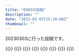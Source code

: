 ```yaml
---
title: "0303の投稿"
description: ""
date: "2023-03-03T15:28:06Z"
thumbnail: ""
---
```

20230303に行った投稿です。
<!--more-->
{{<othersns text="何かで押し流さないと" url="https://qunagi.qunagi.net/notice/ATEr6kJPwxzPMPPuDo" screenname="jme/k.h" date="2023-03-03T12:34:45.000Z">}}
{{<othersns text="世の中の人はこういう不安にどう向き合ってるんだろうなあ<br/>考えないくらいしか自分にはどうにもできないんだよなあ<br/>何かやってミスする場合、どうなるか分からないのがなあ<br/>何もしない場合のはまあ想像できてるつもりだからまだマシだって思っちゃうんだよなあ。" url="https://qunagi.qunagi.net/notice/ATEqon1t6ndsZjegsK" screenname="jme/k.h" date="2023-03-03T12:31:30.000Z">}}
{{<othersns text="やっぱりなあ、何かすると失敗するんだよなあ。<br/>大問題ではないと思うけどリカバリ効かないなあ<br/>嫌だなあ。こういうの積み重なってそのうち心折れるんだろうなあ" url="https://qunagi.qunagi.net/notice/ATEmw8lMIrDYBtAohE" screenname="jme/k.h" date="2023-03-03T11:48:01.000Z">}}
{{<othersns text="多分これでゼノブレイド3は放置でどうにかなるところは終わったはず<br/>どこまでやるかなあ" url="https://qunagi.qunagi.net/notice/ATEbpJIJeLEZKa85i4" screenname="jme/k.h" date="2023-03-03T09:43:31.000Z">}}
{{<othersns text="K2、途中から読んだから一也の話だと思ってたけど、割とメインは一人の話なんだな" url="https://qunagi.qunagi.net/notice/ATDobJLXlQE5gUKmrg" screenname="jme/k.h" date="2023-03-03T00:31:57.000Z">}}
{{<othersns text="そういう意味だと医療漫画とかそのへんには珍しく内科とかそういう系になるのか<br/>元が小説だから？いや、チームバチスタも原作は小説か<br/>時代を過去にして外科技術をナーフしてるのが大きいか<br/>仁を見たり読んだりしてないからあれがどういう感じかは知らないんだよな。ペニシリンどうこうをやってたのは知ってるけど" url="https://qunagi.qunagi.net/notice/ATDo1wLjH4KgE0YTBo" screenname="jme/k.h" date="2023-03-03T00:25:33.000Z">}}
{{<othersns text="薬屋とスーパードクターＫ2を続けて読むと技術の差でくらくらしてくる<br/>あと薬屋は新しめの巻までは薬屋だから外科要素少なめだけど、K2は当然ばんばん手術するからな" url="https://qunagi.qunagi.net/notice/ATDnp5glEwanQRGVou" screenname="jme/k.h" date="2023-03-03T00:23:14.000Z">}}
{{<othersns text="ああ、そんな行事のある日か、今日" url="https://qunagi.qunagi.net/notice/ATDgqYv3Lcpgh0hlSq" screenname="jme/k.h" date="2023-03-02T23:05:04.000Z">}}
